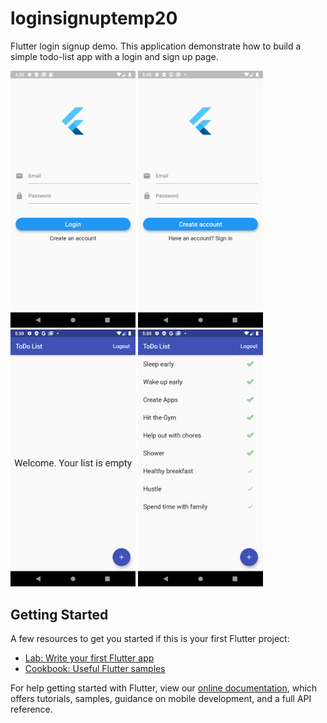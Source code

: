 # loginsignuptemp20

Flutter login signup demo. This application demonstrate how to build a simple todo-list app with a login and sign up page.


<p float="left">
  <img src="/images/login_screenshot.png" alt="Login Screenshot" width="200" />
  <img src="/images/signup_screenshot.png" alt="Signup Screenshot" width="200" />  
  <img src="/images/emptylist_screenshot.png" alt="EmptyList Screenshot" width="200" />
  <img src="/images/todolist_screenshot.png" alt="Todolist Screenshot" width="200" />
</p>

## Getting Started

A few resources to get you started if this is your first Flutter project:

- [Lab: Write your first Flutter app](https://flutter.dev/docs/get-started/codelab)
- [Cookbook: Useful Flutter samples](https://flutter.dev/docs/cookbook)

For help getting started with Flutter, view our
[online documentation](https://flutter.dev/docs), which offers tutorials,
samples, guidance on mobile development, and a full API reference.
